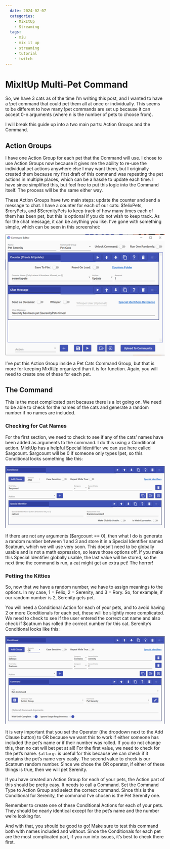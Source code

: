 ```yaml
---
  date: 2024-02-07
  categories:
    - MixItUp
    - Streaming
  tags:
    - miu
    - mix it up
    - streaming
    - tutorial
    - twitch
---
```


# MixItUp Multi-Pet Command

So, we have 3 cats as of the time I’m writing this post, and I wanted to have a
!pet command that could pet them all at once or individually. This seems to be
different to how many !pet commands are set up because it can accept 0-n
arguments (where n is the number of pets to choose from).

I will break this guide up into a two main parts: Action Groups and the Command.

## Action Groups

I have one Action Group for each pet that the Command will use. I chose to use
Action Groups now because it gives me the ability to re-use the individual pet
actions anywhere else I may want them, but I originally created them because my
first draft of this command was repeating the pet actions in multiple places,
which can be a hassle to update each time. I have since simplified this, but
feel free to put this logic into the Command itself. The process will be the same
either way.

<!-- more -->

These Action Groups have two main steps: update the counter and send a message to
chat. I have a counter for each of our cats: $felixPets, $roryPets, and
$SerenityPets to keep track of how many times each of them has been pet, but this
is optional if you do not wish to keep track. As for the chat message, it can be
anything you like. I’ve gone with something simple, which can be seen in this
screenshot:

![An Action Group for petting a pet](../../images/MixItUp-Multi-Pet-Command/action-group.png)

I’ve put this Action Group inside a Pet Cats Command Group, but that is more for
keeping MixItUp organized than it is for function. Again, you will need to create
one of these for each pet.

## The Command

This is the most complicated part because there is a lot going on. We need to be
able to check for the names of the cats and generate a random number if no names
are included.

### Checking for Cat Names

For the first section, we need to check to see if any of the cats’ names have
been added as arguments to the command. I do this using a Conditional action.
MixItUp has a helpful Special Identifier we can use here called $argcount.
$argcount will be 0 if someone only types !pet, so this Conditional looks
something like this:

![A random number generator to pick a random cat](../../images/MixItUp-Multi-Pet-Command/random-cat.png)

If there are not any arguments ($argcount == 0), then what I do is generate a
random number between 1 and 3 and store it in a Special Identifier named $catnum,
which we will use very soon. This doesn’t need to be globally usable and is not
a math expression, so leave those options off. If you make this Special
Identifier globally usable, the last value will be stored, so the next time the
command is run, a cat might get an extra pet! The horror!

### Petting the Kitties

So, now that we have a random number, we have to assign meanings to the options.
In my case, 1 = Felix, 2 = Serenity, and 3 = Rory. So, for example, if our random
number is 2, Serenity gets pet.

You will need a Conditional Action for each of your pets, and to avoid having 2
or more Conditionals for each pet, these will be slightly more complicated. We
need to check to see if the user entered the correct cat name and also check if
$catnum has rolled the correct number for this cat. Serenity’s Conditional looks
like this:

![A Conditional to handle input or the random number](../../images/MixItUp-Multi-Pet-Command/random-conditional.png)

It is very important that you set the Operator (the dropdown next to the Add
Clause button) to OR because we want this to work if either someone has included
the pet’s name or if their number was rolled. If you do not change this, then no
cat will bet pet at all! For the first value, we need to check for the pet’s name.
`$allargs` is useful for this because we can check if it contains the pet’s name
very easily. The second value to check is our $catnum random number. Since we
chose the OR operator, if either of these things is true, then we will pet
Serenity.

If you have created an Action Group for each of your pets, the Action part of
this should be pretty easy. It needs to call a Command. Set the Command Type to
Action Group and select the correct command. Since this is the Conditional for
Serenity, the command I’ve chosen is the Pet Serenity one.

Remember to create one of these Conditional Actions for each of your pets. They
should be nearly identical except for the pet’s name and the number we’re looking for.

And with that, you should be good to go! Make sure to test this command both with
names included and without. Since the Conditionals for each pet are the most
complicated part, if you run into issues, it’s best to check there first.
